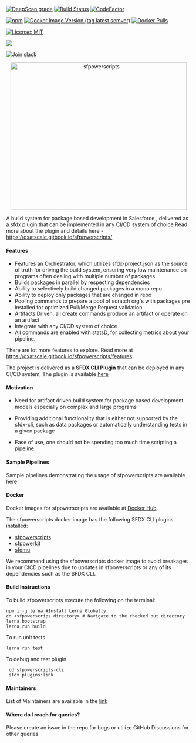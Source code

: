 [![DeepScan grade](https://deepscan.io/api/teams/10234/projects/12959/branches/208838/badge/grade.svg)](https://deepscan.io/dashboard#view=project&tid=10234&pid=12959&bid=208838)  [![Build Status](https://dev.azure.com/dxatscale/sfpowerscripts/_apis/build/status/Release?branchName=develop)](https://dev.azure.com/dxatscale/sfpowerscripts/_build/latest?definitionId=40&branchName=develop)  [![CodeFactor](https://www.codefactor.io/repository/github/accenture/sfpowerscripts/badge)](https://www.codefactor.io/repository/github/accenture/sfpowerscripts)

[![npm](https://img.shields.io/npm/v/@dxatscale/sfpowerscripts)](https://www.npmjs.com/package/@dxatscale/sfpowerscripts) [![Docker Image Version (tag latest semver)](https://img.shields.io/docker/v/dxatscale/sfpowerscripts/release-oct21)](https://hub.docker.com/r/dxatscale/sfpowerscripts) [![Docker Pulls](https://img.shields.io/docker/pulls/dxatscale/sfpowerscripts)](https://hub.docker.com/r/dxatscale/sfpowerscripts)

[![License: MIT](https://img.shields.io/badge/License-MIT-yellow.svg)](https://opensource.org/licenses/MIT)



![](https://img.shields.io/badge/Compatible%20with%20sfdx--cli-7.120.0-green) 

[![Join slack](https://i.imgur.com/FZZmA3g.png)](https://launchpass.com/dxatscale)

<p align="center">
  <img alt="sfpowerscripts" src="https://repository-images.githubusercontent.com/248449736/5d08c600-728e-11ea-8267-ae1aceebea60" width="480" height="400">
</p>


A build system for package based development in Salesforce , delivered as a sfdx plugin that can be implemented in any CI/CD system of choice.Read more about the plugin and details here - https://dxatscale.gitbook.io/sfpowerscripts/


#### Features

- Features an Orchestrator, which utilizes sfdx-project.json as the source of truth for driving the build system, ensuring very low maintenance on programs often dealing with multiple number of packages
- Builds packages in parallel by respecting dependencies
- Ability to selectively build changed packages in a mono repo
- Ability to deploy only packages that are changed in repo
- Pooling commands to prepare a pool of scratch org's with packages pre installed for optimized Pull/Merge Request validation
- Artifacts Driven, all create commands produce an artifact or operate on an artifact
- Integrate with any CI/CD system of choice
- All commands are enabled with statsD, for collecting metrics about your pipeline.

There are lot more features to explore. Read more at  https://dxatscale.gitbook.io/sfpowerscripts/features

The project is delivered as a <b>SFDX CLI Plugin</b> that can be deployed in any CI/CD system, The plugin is available [here](https://www.npmjs.com/package/@dxatscale/sfpowerscripts)


#### Motivation

- Need for artifact driven build system for package based development models especially on complex and large programs

- Providing additional functionality that is either not supported by the sfdx-cli, such as data packages or automatically understanding tests in a given package

- Ease of use, one should not be spending too much time scripting a pipeline.

#### Sample Pipelines

Sample pipelines demonstrating the usage of sfpowerscripts are available [here](https://github.com/dxatscale/easy-spaces-lwc)

#### Docker

Docker images for sfpowerscripts are available at [Docker Hub](https://hub.docker.com/r/dxatscale/sfpowerscripts).

The sfpowerscripts docker image has the following SFDX CLI plugins installed:

- [sfpowerscripts](https://github.com/Accenture/sfpowerscripts)
- [sfpowerkit](https://github.com/Accenture/sfpowerkit)
- [sfdmu](https://github.com/forcedotcom/SFDX-Data-Move-Utility)

We recommend using the sfpowerscripts docker image to avoid breakages in your CICD pipelines due to updates in sfpowerscripts or any of its dependencies such as the SFDX CLI.

#### Build Instructions 
To build sfpowerscripts execute the following on the terminal: 
```
npm i -g lerna #Install Lerna Globally
cd <sfpowerscrips directory> # Navigate to the checked out directory 
lerna bootstrap
lerna run build
```

To run unit tests

```
lerna run test
```

To debug and test plugin

```
 cd sfpowerscripts-cli
 sfdx plugins:link
```

#### Maintainers

List of Maintainers are available in the [link](https://dxatscale.gitbook.io/sfpowerscripts/maintainers)


#### Where do I reach for queries?

Please create an issue in the repo for bugs or utilize GitHub Discussions for other queries

